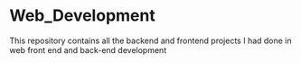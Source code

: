 # Web_Development

This repository contains all the backend and frontend projects I had done in web front end and back-end development
